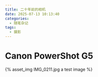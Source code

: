 ```yaml
---
title: 二十年前的相机
date: 2025-07-13 10:13:40
categories:
  - 随笔杂记  
tags:
  - 摄影
---
```

# Canon PowerShot G5

{% asset_img IMG_0211.jpg a test image %}
